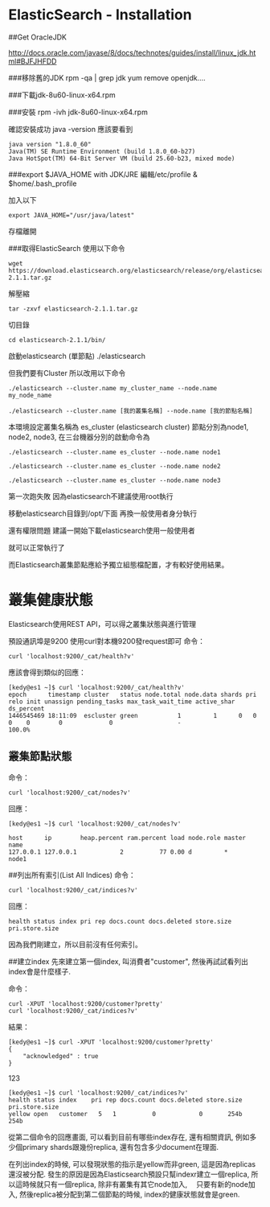 # ElasticSearch - Installation


##Get OracleJDK

http://docs.oracle.com/javase/8/docs/technotes/guides/install/linux_jdk.html#BJFJHFDD

###移除舊的JDK
rpm -qa | grep jdk
yum remove openjdk....


###下載jdk-8u60-linux-x64.rpm

###安裝
rpm -ivh jdk-8u60-linux-x64.rpm

確認安裝成功
java -version
應該要看到

    java version "1.8.0_60"
    Java(TM) SE Runtime Environment (build 1.8.0_60-b27)
    Java HotSpot(TM) 64-Bit Server VM (build 25.60-b23, mixed mode)

###export $JAVA_HOME with JDK/JRE
編輯/etc/profile & $home/.bash_profile

加入以下

    export JAVA_HOME="/usr/java/latest"

存檔離開

###取得ElasticSearch
使用以下命令

    wget https://download.elasticsearch.org/elasticsearch/release/org/elasticsearch/distribution/tar/elasticsearch/2.0.0/elasticsearch-2.1.1.tar.gz

解壓縮

    tar -zxvf elasticsearch-2.1.1.tar.gz

切目錄

    cd elasticsearch-2.1.1/bin/

啟動elasticsearch (單節點)
    ./elasticsearch

但我們要有Cluster 所以改用以下命令

    ./elasticsearch --cluster.name my_cluster_name --node.name my_node_name

    ./elasticsearch --cluster.name [我的叢集名稱] --node.name [我的節點名稱]

本環境設定叢集名稱為 es_cluster (elasticsearch cluster)
節點分別為node1, node2, node3, 在三台機器分別的啟動命令為

    ./elasticsearch --cluster.name es_cluster --node.name node1

    ./elasticsearch --cluster.name es_cluster --node.name node2

    ./elasticsearch --cluster.name es_cluster --node.name node3

第一次跑失敗 因為elasticsearch不建議使用root執行

移動elasticsearch目錄到/opt/下面
再換一般使用者身分執行

還有權限問題 建議一開始下載elasticsearch使用一般使用者

就可以正常執行了

而Elasticsearch叢集節點應給予獨立組態檔配置，才有較好使用結果。



# 叢集健康狀態

Elasticsearch使用REST API，可以得之叢集狀態與進行管理

預設通訊埠是9200 使用curl對本機9200發request即可
命令：

    curl 'localhost:9200/_cat/health?v'

應該會得到類似的回應：

    [kedy@es1 ~]$ curl 'localhost:9200/_cat/health?v'
    epoch      timestamp cluster   status node.total node.data shards pri relo init unassign pending_tasks max_task_wait_time active_shar ds_percent
    1446545469 18:11:09  escluster green           1         1      0   0    0    0        0             0                  -                 100.0%

## 叢集節點狀態
命令：

    curl 'localhost:9200/_cat/nodes?v'


回應：

    [kedy@es1 ~]$ curl 'localhost:9200/_cat/nodes?v'

    host      ip        heap.percent ram.percent load node.role master name
    127.0.0.1 127.0.0.1            2          77 0.00 d         *      node1

##列出所有索引(List All Indices)
命令：

    curl 'localhost:9200/_cat/indices?v'

回應：

    health status index pri rep docs.count docs.deleted store.size pri.store.size

因為我們剛建立，所以目前沒有任何索引。

##建立index
先來建立第一個index, 叫消費者"customer", 然後再試試看列出index會是什麼樣子.

命令：

    curl -XPUT 'localhost:9200/customer?pretty'
    curl 'localhost:9200/_cat/indices?v'

結果：

    [kedy@es1 ~]$ curl -XPUT 'localhost:9200/customer?pretty'
    {
        "acknowledged" : true
    }

123    

    [kedy@es1 ~]$ curl 'localhost:9200/_cat/indices?v'
    health status index    pri rep docs.count docs.deleted store.size pri.store.size
    yellow open   customer   5   1          0            0       254b           254b

從第二個命令的回應畫面, 可以看到目前有哪些index存在, 還有相關資訊, 例如多少個primary shards跟幾份replica, 還有包含多少document在理面.

在列出index的時候, 可以發現狀態的指示是yellow而非green, 這是因為replicas還沒被分配. 發生的原因是因為Elasticsearch預設只幫indexr建立一個replica, 所以這時候就只有一個replica, 除非有叢集有其它node加入, 　只要有新的node加入, 然後replica被分配到第二個節點的時候, index的健康狀態就會是green.

